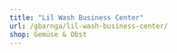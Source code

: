 ```yaml
---
title: "Lil Wash Business Center"
url: /gbarnga/lil-wash-business-center/
shop: Gemüse & Obst
---
```

